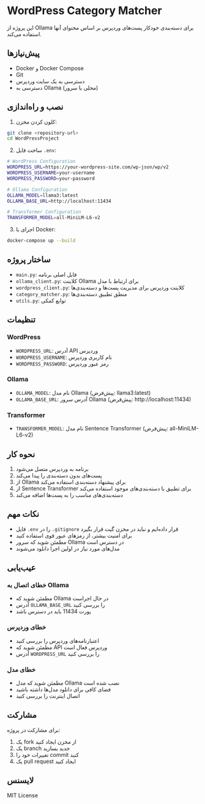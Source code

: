 # WordPress Category Matcher

این پروژه از Ollama برای دسته‌بندی خودکار پست‌های وردپرس بر اساس محتوای آنها استفاده می‌کند.

## پیش‌نیازها

- Docker و Docker Compose
- Git
- دسترسی به یک سایت وردپرس
- دسترسی به Ollama (محلی یا سرور)

## نصب و راه‌اندازی

1. کلون کردن مخزن:
```bash
git clone <repository-url>
cd WordPressProject
```

2. ساخت فایل `.env`:
```bash
# WordPress Configuration
WORDPRESS_URL=https://your-wordpress-site.com/wp-json/wp/v2
WORDPRESS_USERNAME=your-username
WORDPRESS_PASSWORD=your-password

# Ollama Configuration
OLLAMA_MODEL=llama3:latest
OLLAMA_BASE_URL=http://localhost:11434

# Transformer Configuration
TRANSFORMER_MODEL=all-MiniLM-L6-v2
```

3. اجرای با Docker:
```bash
docker-compose up --build
```

## ساختار پروژه

- `main.py`: فایل اصلی برنامه
- `ollama_client.py`: کلاینت Ollama برای ارتباط با مدل
- `wordpress_client.py`: کلاینت وردپرس برای مدیریت پست‌ها و دسته‌بندی‌ها
- `category_matcher.py`: منطق تطبیق دسته‌بندی‌ها
- `utils.py`: توابع کمکی

## تنظیمات

### WordPress
- `WORDPRESS_URL`: آدرس API وردپرس
- `WORDPRESS_USERNAME`: نام کاربری وردپرس
- `WORDPRESS_PASSWORD`: رمز عبور وردپرس

### Ollama
- `OLLAMA_MODEL`: نام مدل Ollama (پیش‌فرض: llama3:latest)
- `OLLAMA_BASE_URL`: آدرس سرور Ollama (پیش‌فرض: http://localhost:11434)

### Transformer
- `TRANSFORMER_MODEL`: نام مدل Sentence Transformer (پیش‌فرض: all-MiniLM-L6-v2)

## نحوه کار

1. برنامه به وردپرس متصل می‌شود
2. پست‌های بدون دسته‌بندی را پیدا می‌کند
3. از Ollama برای پیشنهاد دسته‌بندی استفاده می‌کند
4. از Sentence Transformer برای تطبیق با دسته‌بندی‌های موجود استفاده می‌کند
5. دسته‌بندی‌های مناسب را به پست‌ها اضافه می‌کند

## نکات مهم

- فایل `.env` را در `.gitignore` قرار داده‌ایم و نباید در مخزن گیت قرار بگیرد
- برای امنیت بیشتر، از رمزهای عبور قوی استفاده کنید
- مطمئن شوید که سرور Ollama در دسترس است
- مدل‌های مورد نیاز در اولین اجرا دانلود می‌شوند

## عیب‌یابی

### خطای اتصال به Ollama
- مطمئن شوید که Ollama در حال اجراست
- آدرس `OLLAMA_BASE_URL` را بررسی کنید
- پورت 11434 باید در دسترس باشد

### خطای وردپرس
- اعتبارنامه‌های وردپرس را بررسی کنید
- مطمئن شوید که API وردپرس فعال است
- آدرس `WORDPRESS_URL` را بررسی کنید

### خطای مدل
- مطمئن شوید که مدل Ollama نصب شده است
- فضای کافی برای دانلود مدل‌ها داشته باشید
- اتصال اینترنت را بررسی کنید

## مشارکت

برای مشارکت در پروژه:
1. یک fork از مخزن ایجاد کنید
2. یک branch جدید بسازید
3. تغییرات خود را commit کنید
4. یک pull request ایجاد کنید

## لایسنس

MIT License 